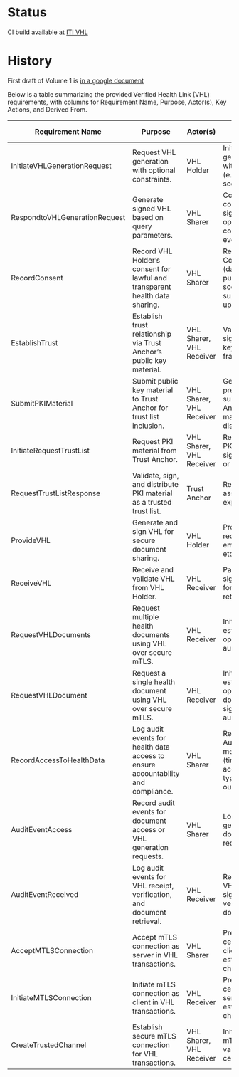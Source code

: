 # Status

CI build available at [ITI VHL](https://build.fhir.org/ig/IHE/ITI.VHL/branches/master/index.html)

# History

First draft of Volume 1 is [in a google document](https://docs.google.com/document/d/1yidC89m90LsoYU89dkodLU2Wd8BBNAzjAchrRbO51uE/edit?tab=t.0)

Below is a table summarizing the provided Verified Health Link (VHL) requirements, with columns for Requirement Name, Purpose, Actor(s), Key Actions, and Derived From.


| Requirement Name | Purpose | Actor(s) | Key Actions | Derived From | Related Transactions |
|------------------|---------|----------|-------------|--------------|---------------------|
| InitiateVHLGenerationRequest | Request VHL generation with optional constraints. | VHL Holder | Initiate VHL generation request with parameters (e.g., expiration, scope). | - | GenerateVHL | 
| RespondtoVHLGenerationRequest | Generate signed VHL based on query parameters. | VHL Sharer | Collect/generate content, create and sign VHL payload, optionally record consent or audit events. | - | GenerateVHL |
| RecordConsent | Record VHL Holder’s consent for lawful and transparent health data sharing. | VHL Sharer | Record FHIR Consent resource (data subject, purpose, recipients, scope, validity), support consent updates/revocation. | - | ITI PCF |
| EstablishTrust | Establish trust relationship via Trust Anchor’s public key material. | VHL Sharer, VHL Receiver | Validate digital signatures using keys from trust framework. | - | - |
| SubmitPKIMaterial | Submit public key material to Trust Anchor for trust list inclusion. | VHL Sharer, VHL Receiver | Generate key pairs, prepare metadata, submit to Trust Anchor, ensure material supports distribution. | EstablishTrust | Submit PKI Material |
| InitiateRequestTrustList | Request PKI material from Trust Anchor. | VHL Sharer, VHL Receiver | Request and cache PKI material for signature validation or mTLS. | EstablishTrust | RequestTrustList |
| RequestTrustListResponse | Validate, sign, and distribute PKI material as a trusted trust list. | Trust Anchor | Receive, validate, assemble, sign, and expose trust list. | EstablishTrust | RequestTrustList |
| ProvideVHL | Generate and sign VHL for secure document sharing. | VHL Holder | Provide VHL to receiver via NFC, email, or QR Code etc. | - | content profile |
| ReceiveVHL | Receive and validate VHL from VHL Holder. | VHL Receiver | Parse VHL, validate signature, prepare for document retrieval. | - | content profile |
| RequestVHLDocuments | Request multiple health documents using VHL over secure mTLS. | VHL Receiver | Initiate request, establish mTLS, optionally record audit events. | - | MHD + ATNA |
| RequestVHLDocument | Request a single health document using VHL over secure mTLS. | VHL Receiver | Initiate request, establish mTLS, optionally verify document signature, record audit events. | - | MHD + ATNA |
| RecordAccessToHealthData | Log audit events for health data access to ensure accountability and compliance. | VHL Sharer | Record FHIR AuditEvent with metadata (timestamp, accessor, resource type, purpose, outcome). | - | ATNA |
| AuditEventAccess | Record audit events for document access or VHL generation requests. | VHL Sharer | Log events for VHL generation or document retrieval requests. | RecordAccessToHealthData |ATNA |
| AuditEventReceived | Log audit events for VHL receipt, verification, and document retrieval. | VHL Receiver | Record events for VHL receipt, signature verification, document access. | RecordAccessToHealthData | ATNA |
| AcceptMTLSConnection | Accept mTLS connection as server in VHL transactions. | VHL Sharer | Present server certificate, validate client certificate, establish secure channel. | CreateTrustedChannel | ? |
| InitiateMTLSConnection | Initiate mTLS connection as client in VHL transactions. | VHL Receiver | Present client certificate, validate server certificate, establish secure channel. | CreateTrustedChannel | ? |
| CreateTrustedChannel | Establish secure mTLS connection for VHL transactions. | VHL Sharer, VHL Receiver | Initiate and accept mTLS, present and validate X.509 certificates. | EstablishTrust | ? |

